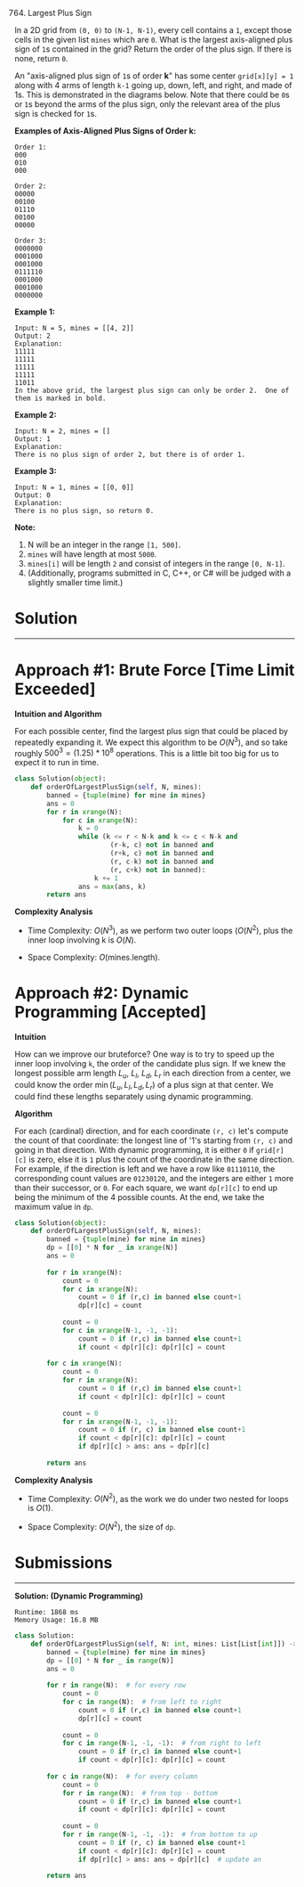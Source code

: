764. Largest Plus Sign

In a 2D grid from `(0, 0)` to `(N-1, N-1)`, every cell contains a `1`, except those cells in the given list `mines` which are `0`. What is the largest axis-aligned plus sign of `1`s contained in the grid? Return the order of the plus sign. If there is none, return `0`.

An "axis-aligned plus sign of `1`s of order **k**" has some center `grid[x][y] = 1` along with 4 arms of length `k-1` going up, down, left, and right, and made of 1s. This is demonstrated in the diagrams below. Note that there could be `0`s or `1`s beyond the arms of the plus sign, only the relevant area of the plus sign is checked for `1`s.

**Examples of Axis-Aligned Plus Signs of Order k:**

```
Order 1:
000
010
000

Order 2:
00000
00100
01110
00100
00000

Order 3:
0000000
0001000
0001000
0111110
0001000
0001000
0000000
```

**Example 1:**

```
Input: N = 5, mines = [[4, 2]]
Output: 2
Explanation:
11111
11111
11111
11111
11011
In the above grid, the largest plus sign can only be order 2.  One of them is marked in bold.
```

**Example 2:**

```
Input: N = 2, mines = []
Output: 1
Explanation:
There is no plus sign of order 2, but there is of order 1.
```

**Example 3:**

```
Input: N = 1, mines = [[0, 0]]
Output: 0
Explanation:
There is no plus sign, so return 0.
```

**Note:**

1. N will be an integer in the range `[1, 500]`.
1. `mines` will have length at most `5000`.
1. `mines[i]` will be length `2` and consist of integers in the range `[0, N-1]`.
1. (Additionally, programs submitted in C, C++, or C# will be judged with a slightly smaller time limit.)

# Solution
---
# Approach #1: Brute Force [Time Limit Exceeded]
**Intuition and Algorithm**

For each possible center, find the largest plus sign that could be placed by repeatedly expanding it. We expect this algorithm to be $O(N^3)$, and so take roughly $500^3 = (1.25) * 10^8$ operations. This is a little bit too big for us to expect it to run in time.

```python
class Solution(object):
    def orderOfLargestPlusSign(self, N, mines):
        banned = {tuple(mine) for mine in mines}
        ans = 0
        for r in xrange(N):
            for c in xrange(N):
                k = 0
                while (k <= r < N-k and k <= c < N-k and
                        (r-k, c) not in banned and
                        (r+k, c) not in banned and
                        (r, c-k) not in banned and
                        (r, c+k) not in banned):
                    k += 1
                ans = max(ans, k)
        return ans
```

**Complexity Analysis**

* Time Complexity: $O(N^3)$, as we perform two outer loops $(O(N^2)$, plus the inner loop involving k is $O(N)$.

* Space Complexity: $O(\text{mines.length})$.

# Approach #2: Dynamic Programming [Accepted]
**Intuition**

How can we improve our bruteforce? One way is to try to speed up the inner loop involving `k`, the order of the candidate plus sign. If we knew the longest possible arm length $L_u$, $L_l$, $L_d$, $L_r$ in each direction from a center, we could know the order $\min(L_u, L_l, L_d, L_r)$ of a plus sign at that center. We could find these lengths separately using dynamic programming.

**Algorithm**

For each (cardinal) direction, and for each coordinate `(r, c)` let's compute the count of that coordinate: the longest line of '1's starting from `(r, c)` and going in that direction. With dynamic programming, it is either `0` if `grid[r][c]` is zero, else it is `1` plus the count of the coordinate in the same direction. For example, if the direction is left and we have a row like `01110110`, the corresponding count values are `01230120`, and the integers are either `1` more than their successor, or `0`. For each square, we want `dp[r][c]` to end up being the minimum of the 4 possible counts. At the end, we take the maximum value in `dp`.

```python
class Solution(object):
    def orderOfLargestPlusSign(self, N, mines):
        banned = {tuple(mine) for mine in mines}
        dp = [[0] * N for _ in xrange(N)]
        ans = 0
        
        for r in xrange(N):
            count = 0
            for c in xrange(N):
                count = 0 if (r,c) in banned else count+1
                dp[r][c] = count
            
            count = 0
            for c in xrange(N-1, -1, -1):
                count = 0 if (r,c) in banned else count+1
                if count < dp[r][c]: dp[r][c] = count
        
        for c in xrange(N):
            count = 0
            for r in xrange(N):
                count = 0 if (r,c) in banned else count+1
                if count < dp[r][c]: dp[r][c] = count
            
            count = 0
            for r in xrange(N-1, -1, -1):
                count = 0 if (r, c) in banned else count+1
                if count < dp[r][c]: dp[r][c] = count
                if dp[r][c] > ans: ans = dp[r][c]
        
        return ans
```

**Complexity Analysis**

* Time Complexity: $O(N^2)$, as the work we do under two nested for loops is $O(1)$.

* Space Complexity: $O(N^2)$, the size of `dp`.

# Submissions
---
**Solution: (Dynamic Programming)**
```
Runtime: 1868 ms
Memory Usage: 16.8 MB
```
```python
class Solution:
    def orderOfLargestPlusSign(self, N: int, mines: List[List[int]]) -> int:
        banned = {tuple(mine) for mine in mines}
        dp = [[0] * N for _ in range(N)]
        ans = 0
        
        for r in range(N):  # for every row
            count = 0
            for c in range(N):  # from left to right
                count = 0 if (r,c) in banned else count+1
                dp[r][c] = count
            
            count = 0
            for c in range(N-1, -1, -1):  # from right to left
                count = 0 if (r,c) in banned else count+1
                if count < dp[r][c]: dp[r][c] = count
        
        for c in range(N):  # for every column
            count = 0
            for r in range(N):  # from top - bottom
                count = 0 if (r,c) in banned else count+1
                if count < dp[r][c]: dp[r][c] = count
            
            count = 0
            for r in range(N-1, -1, -1):  # from bottom to up
                count = 0 if (r, c) in banned else count+1
                if count < dp[r][c]: dp[r][c] = count
                if dp[r][c] > ans: ans = dp[r][c]  # update an
        
        return ans
```
